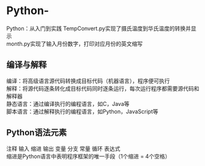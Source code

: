 # Python-
Python：从入门到实践
TempConvert.py实现了摄氏温度到华氏温度的转换并显示  
month.py实现了输入月份数字，打印对应月份的英文缩写  
## 编译与解释
编译：将高级语言源代码转换成目标代码（机器语言），程序便可执行  
解释：将源代码逐条转化成目标代码同时逐条运行，每次运行程序都需要源代码和解释器  
静态语言：通过编译执行的编程语言，如C，Java等  
脚本语言：通过解释执行的编程语言，如Python，JavaScript等  
## Python语法元素
注释 输入 缩进 输出 变量 分支 常量 循环 表达式  
缩进是Python语言中表明程序框架的唯一手段（1个缩进 = 4个空格）  
